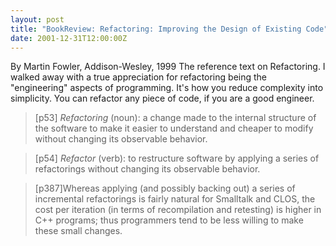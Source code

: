 ```yaml
---
layout: post
title: "BookReview: Refactoring: Improving the Design of Existing Code"
date: 2001-12-31T12:00:00Z
---
```

By Martin Fowler, Addison-Wesley, 1999
 The reference text on Refactoring.  I walked away with a true
appreciation for refactoring being the "engineering" aspects of
programming.  It's how you reduce complexity into simplicity.
You can refactor any piece of code, if you are a good engineer.


> [p53] *Refactoring* (noun): a change made to the internal
> structure of the software to make it easier to understand and cheaper
> to modify without changing its observable behavior.



> [p54] *Refactor* (verb): to restructure software by
> applying a series of refactorings without changing its observable
> behavior.



> [p387]Whereas applying (and possibly backing out) a series of
> incremental refactorings is fairly natural for Smalltalk and CLOS, the
> cost per iteration (in terms of recompilation and retesting) is higher
> in C++ programs; thus programmers tend to be less willing to make
> these small changes.



